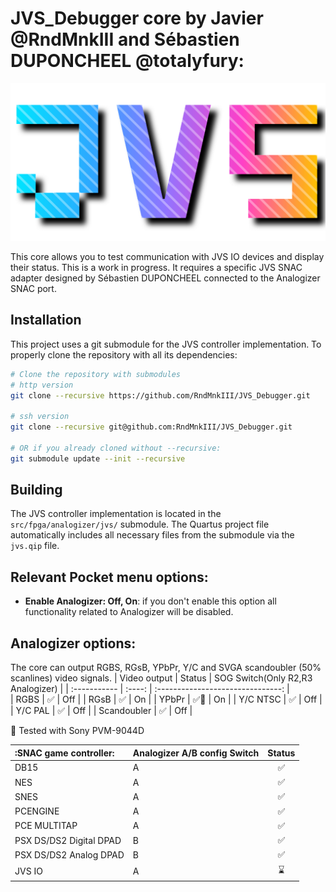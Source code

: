 # JVS_Debugger core by Javier @RndMnkIII and Sébastien DUPONCHEEL @totalyfury:
<img src="https://github.com/RndMnkIII/JVS_Debugger/blob/main/doc/jvs_logo_hr_2048x1024.png" width="512"  />

This core allows you to test communication with JVS IO devices and display their status. This is a work in progress. It requires a specific JVS SNAC adapter designed by Sébastien DUPONCHEEL connected to the Analogizer SNAC port.

## Installation

This project uses a git submodule for the JVS controller implementation. To properly clone the repository with all its dependencies:

```bash
# Clone the repository with submodules
# http version
git clone --recursive https://github.com/RndMnkIII/JVS_Debugger.git

# ssh version
git clone --recursive git@github.com:RndMnkIII/JVS_Debugger.git

# OR if you already cloned without --recursive:
git submodule update --init --recursive
```

## Building

The JVS controller implementation is located in the `src/fpga/analogizer/jvs/` submodule. The Quartus project file automatically includes all necessary files from the submodule via the `jvs.qip` file.

## Relevant Pocket menu options: 
* __Enable Analogizer: Off, On__: if you don't enable this option all functionality related to Analogizer will be disabled.

## Analogizer options:

The core can output RGBS, RGsB, YPbPr, Y/C and SVGA scandoubler (50% scanlines) video signals.
| Video output | Status | SOG Switch(Only R2,R3 Analogizer) |
| :----------- | :----: | :-------------------------------: |     
| RGBS         |  ✅    |     Off                           |
| RGsB         |  ✅    |     On                            |
| YPbPr        |  ✅🔹  |     On                            |
| Y/C NTSC     |  ✅    |     Off                           |
| Y/C PAL      |  ✅    |     Off                           |
| Scandoubler  |  ✅    |     Off                           |

🔹 Tested with Sony PVM-9044D

| :SNAC game controller:  | Analogizer A/B config Switch | Status |
| :---------------------- | :--------------------------- | :----: |
| DB15                    | A                            |  ✅    |
| NES                     | A                            |  ✅    |
| SNES                    | A                            |  ✅    |
| PCENGINE                | A                            |  ✅    |
| PCE MULTITAP            | A                            |  ✅    |
| PSX DS/DS2 Digital DPAD | B                            |  ✅    |
| PSX DS/DS2 Analog  DPAD | B                            |  ✅    |
| JVS IO                  | A                            |  ⌛    |
